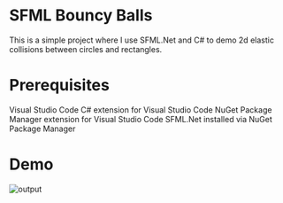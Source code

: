 # SFML Bouncy Balls
 This is a simple project where I use SFML.Net and C# to demo 2d elastic collisions between circles and rectangles.

# Prerequisites
 Visual Studio Code
 C# extension for Visual Studio Code
 NuGet Package Manager extension for Visual Studio Code
 SFML.Net installed via NuGet Package Manager
 
# Demo
![output](https://user-images.githubusercontent.com/3355198/161334709-3c78e532-460d-412b-8424-04469cadacef.gif)
